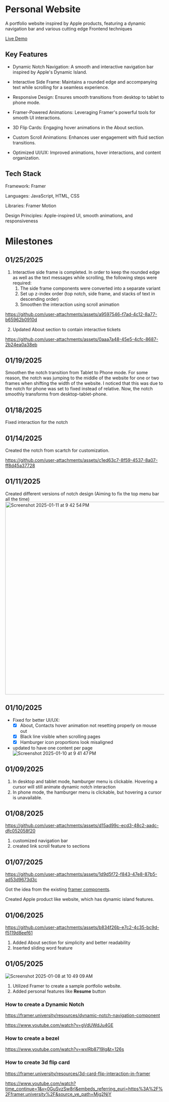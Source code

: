 # Personal Website

A portfolio website inspired by Apple products, featuring a dynamic navigation bar and various cutting edge Frontend techniques

[Live Demo](https://spectacular-arrow-048512.framer.app)

## Key Features

- Dynamic Notch Navigation: A smooth and interactive navigation bar inspired by Apple's Dynamic Island.

- Interactive Side Frame: Maintains a rounded edge and accompanying text while scrolling for a seamless experience.

- Responsive Design: Ensures smooth transitions from desktop to tablet to phone mode.

- Framer-Powered Animations: Leveraging Framer's powerful tools for smooth UI interactions.

- 3D Flip Cards: Engaging hover animations in the About section.

- Custom Scroll Animations: Enhances user engagement with fluid section transitions.

- Optimized UI/UX: Improved animations, hover interactions, and content organization.

## Tech Stack

Framework: Framer

Languages: JavaScript, HTML, CSS

Libraries: Framer Motion

Design Principles: Apple-inspired UI, smooth animations, and responsiveness

# Milestones
## 01/25/2025
1. Interactive side frame is completed. In order to keep the rounded edge as well as the text messages while scrolling, the following steps were required:
    1. The side frame components were converted into a separate variant
    2. Set up z-index order (top notch, side frame, and stacks of text in descending order)
    3. Smoothen the interaction using scroll animation


https://github.com/user-attachments/assets/a9597546-f7ad-4c12-8a77-b65962b0910d

2. Updated About section to contain interactive tickets


https://github.com/user-attachments/assets/0aaa7a48-45e5-4cfc-8687-2b24ea0a38eb



## 01/19/2025
Smoothen the notch transition from Tablet to Phone mode. For some reason, the notch was jumping to the middle of the website for one or two frames when shifting the width of the website. I noticed that this was due to the notch for phone was set to fixed instead of relative. Now, the notch smoothly transforms from desktop-tablet-phone.

## 01/18/2025
Fixed interaction for the notch

## 01/14/2025
Created the notch from scartch for customization. 

https://github.com/user-attachments/assets/c1ed63c7-8f59-4537-8a07-ff8d45a37728


## 01/11/2025
Created different versions of notch design (Aiming to fix the top menu bar all the time)
<img width="609" alt="Screenshot 2025-01-11 at 9 42 54 PM" src="https://github.com/user-attachments/assets/27ff18f3-22b0-4e19-af8e-43ba38e0da46" />

## 01/10/2025
- Fixed for better UI/UX:
  - [x] About, Contacts hover animation not resetting properly on mouse out
  - [x] Black line visible when scrolling pages
  - [x] Hamburger icon proportions look misaligned
- updated to have one content per page
![Screenshot 2025-01-10 at 9 41 47 PM](https://github.com/user-attachments/assets/379a4003-76b2-4657-925f-10ce042baef2)

## 01/09/2025
1. In desktop and tablet mode, hamburger menu is clickable. Hovering a cursor will still animate dynamic notch interaction
3. In phone mode, the hamburger menu is clickable, but hovering a cursor is unavailable.

## 01/08/2025
https://github.com/user-attachments/assets/d15ad99c-ecd3-48c2-aadc-dfc052058f20

1. customized navigation bar
2. created link scroll feature to sections

## 01/07/2025
https://github.com/user-attachments/assets/1d9d5f72-f843-47e8-87b5-ad53d9673d3c

Got the idea from the existing [framer components](https://framer.university/resources/dynamic-notch-navigation-component).

Created Apple product like website, which has dynamic island features.

## 01/06/2025
https://github.com/user-attachments/assets/b834f26b-e7c2-4c35-bc9d-f5119d8eef61
1. Added About section for simplicity and better readability
2. Inserted sliding word feature

## 01/05/2025
![Screenshot 2025-01-08 at 10 49 09 AM](https://github.com/user-attachments/assets/e8656b46-6273-491e-83b8-174d3e89b75e)

1. Utilized Framer to create a sample portfolio website. 
2. Added personal features like **Resume** button

### How to create a Dynamic Notch
https://framer.university/resources/dynamic-notch-navigation-component

https://www.youtube.com/watch?v=gVdUWdJu4GE

### How to create a bezel
https://www.youtube.com/watch?v=wxlRb8719lg&t=126s

### How to create 3d flip card
https://framer.university/resources/3d-card-flip-interaction-in-framer

https://www.youtube.com/watch?time_continue=1&v=0GuSvzSw8rI&embeds_referring_euri=https%3A%2F%2Fframer.university%2F&source_ve_path=Mjg2NjY
